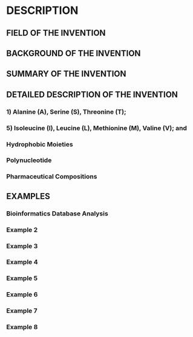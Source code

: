 # DESCRIPTION

## FIELD OF THE INVENTION

## BACKGROUND OF THE INVENTION

## SUMMARY OF THE INVENTION

## DETAILED DESCRIPTION OF THE INVENTION

### 1) Alanine (A), Serine (S), Threonine (T);

### 5) Isoleucine (I), Leucine (L), Methionine (M), Valine (V); and

### Hydrophobic Moieties

### Polynucleotide

### Pharmaceutical Compositions

## EXAMPLES

### Bioinformatics Database Analysis

### Example 2

### Example 3

### Example 4

### Example 5

### Example 6

### Example 7

### Example 8

